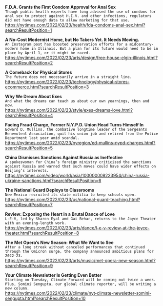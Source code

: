 **F.D.A. Grants the First Condom Approval for Anal Sex**\
`Though public health experts have long advised the use of condoms for anal sex to protect against H.I.V. and other infections, regulators did not have enough data to allow marketing for that use.`\
https://nytimes.com/2022/02/23/health/fda-condoms-anal-sex.html?searchResultPosition=1

**A No-Cost Modernist Home, but No Takers Yet. It Needs Moving.**\
`An Instagram post has boosted preservation efforts for a midcentury-modern home in Illinois. But a plan for its future would need to be in place by April 1, or it might be razed.`\
https://nytimes.com/2022/02/23/arts/design/free-house-elgin-illinois.html?searchResultPosition=2

**A Comeback for Physical Stores**\
`The future does not necessarily arrive in a straight line.`\
https://nytimes.com/2022/02/23/technology/physical-stores-ecommerce.html?searchResultPosition=3

**Why We Dream About Exes**\
`And what the dreams can teach us about our own yearnings, then and now.`\
https://nytimes.com/2022/02/23/style/exes-dreams-love.html?searchResultPosition=4

**Facing Fraud Charge, Former N.Y.P.D. Union Head Turns Himself In**\
`Edward D. Mullins, the combative longtime leader of the Sergeants Benevolent Association, quit his union job and retired from the Police Department last year amid scandal.`\
https://nytimes.com/2022/02/23/nyregion/ed-mullins-nypd-charges.html?searchResultPosition=5

**China Dismisses Sanctions Against Russia as Ineffective**\
`A spokeswoman for China’s foreign ministry criticized the sanctions against Russia and warned that such moves could have wider effects on Beijing’s interests.`\
https://nytimes.com/video/world/asia/100000008223954/china-russia-ukraine-sanctions.html?searchResultPosition=6

**The National Guard Deploys to Classrooms**\
`New Mexico recruited its state militia to keep schools open.`\
https://nytimes.com/2022/02/23/us/national-guard-teaching.html?searchResultPosition=7

**Review: Exposing the Heart in a Brutal Dance of Love**\
`L-E-V, led by Sharon Eyal and Gai Behar, returns to the Joyce Theater with an evening-length work.`\
https://nytimes.com/2022/02/23/arts/dance/l-e-v-review-at-the-joyce-theater.html?searchResultPosition=8

**The Met Opera’s New Season: What We Want to See**\
`After a long streak without canceled performances that continued through the Omicron surge, the company announced ambitious plans for 2022-23.`\
https://nytimes.com/2022/02/23/arts/music/met-opera-new-season.html?searchResultPosition=9

**Your Climate Newsletter Is Getting Even Better**\
`Starting on Tuesday, Climate Forward will be coming out twice a week. Plus, Somini Sengupta, our global climate reporter, will be writing a new column.`\
https://nytimes.com/2022/02/23/climate/nyt-climate-newsletter-somini-sengupta.html?searchResultPosition=10

